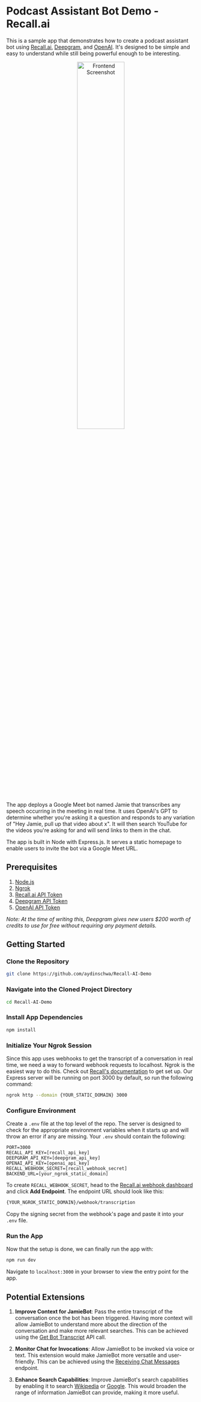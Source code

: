 # Podcast Assistant Bot Demo - Recall.ai

This is a sample app that demonstrates how to create a podcast assistant bot using [Recall.ai](https://recall.ai), [Deepgram](https://deepgram.com), and [OpenAI](https://platform.openai.com/docs/overview). It's designed to be simple and easy to understand while still being powerful enough to be interesting.

<p align="center">
  <img src="https://github.com/aydinschwa/Recall-AI-Demo/assets/70107592/6e11dd3b-2f5a-467b-903c-e3bea12dcc37" alt="Frontend Screenshot" style="width:50%;">
</p>

The app deploys a Google Meet bot named Jamie that transcribes any speech occurring in the meeting in real time. It uses OpenAI's GPT to determine whether you're asking it a question and responds to any variation of "Hey Jamie, pull up that video about x". It will then search YouTube for the videos you're asking for and will send links to them in the chat.

The app is built in Node with Express.js. It serves a static homepage to enable users to invite the bot via a Google Meet URL.

## Prerequisites

1. [Node.js](https://nodejs.org/en/)
2. [Ngrok](https://ngrok.com/docs/getting-started/)
3. [Recall.ai API Token](https://www.recall.ai/)
4. [Deepgram API Token](https://deepgram.com/)
5. [OpenAI API Token](https://platform.openai.com/docs/overview)

*Note: At the time of writing this, Deepgram gives new users $200 worth of credits to use for free without requiring any payment details.*

## Getting Started

### Clone the Repository
```bash
git clone https://github.com/aydinschwa/Recall-AI-Demo
```

### Navigate into the Cloned Project Directory
```bash
cd Recall-AI-Demo
```

### Install App Dependencies
```bash
npm install
```

### Initialize Your Ngrok Session
Since this app uses webhooks to get the transcript of a conversation in real time, we need a way to forward webhook requests to localhost. Ngrok is the easiest way to do this. Check out [Recall's documentation](https://docs.recall.ai/docs/local-webhook-development) to get set up. Our Express server will be running on port 3000 by default, so run the following command:

```bash
ngrok http --domain {YOUR_STATIC_DOMAIN} 3000
```

### Configure Environment
Create a `.env` file at the top level of the repo. The server is designed to check for the appropriate environment variables when it starts up and will throw an error if any are missing. Your `.env` should contain the following:

```
PORT=3000
RECALL_API_KEY=[recall_api_key]
DEEPGRAM_API_KEY=[deepgram_api_key]
OPENAI_API_KEY=[openai_api_key]
RECALL_WEBHOOK_SECRET=[recall_webhook_secret]
BACKEND_URL=[your_ngrok_static_domain]
```

To create `RECALL_WEBHOOK_SECRET`, head to the [Recall.ai webhook dashboard](https://us-west-2.recall.ai/dashboard/webhooks/) and click **Add Endpoint**. The endpoint URL should look like this:

```bash
{YOUR_NGROK_STATIC_DOMAIN}/webhook/transcription
```

Copy the signing secret from the webhook's page and paste it into your `.env` file.

### Run the App
Now that the setup is done, we can finally run the app with:

```bash
npm run dev
```

Navigate to `localhost:3000` in your browser to view the entry point for the app.

## Potential Extensions

1. **Improve Context for JamieBot**: Pass the entire transcript of the conversation once the bot has been triggered. Having more context will allow JamieBot to understand more about the direction of the conversation and make more relevant searches. This can be achieved using the [Get Bot Transcript](https://docs.recall.ai/reference/bot_transcript_list) API call. 

2. **Monitor Chat for Invocations**: Allow JamieBot to be invoked via voice or text. This extension would make JamieBot more versatile and user-friendly. This can be achieved using the [Receiving Chat Messages](https://docs.recall.ai/docs/receiving-chat-messages) endpoint.
   
3. **Enhance Search Capabilities**: Improve JamieBot's search capabilities by enabling it to search [Wikipedia](https://www.npmjs.com/package/wikipedia) or [Google](https://www.npmjs.com/package/googleapis). This would broaden the range of information JamieBot can provide, making it more useful.
